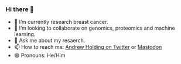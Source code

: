 ### Hi there 👋

<!--
**andrewholding/andrewholding** is a ✨ _special_ ✨ repository because its `README.md` (this file) appears on your GitHub profile.

Here are some ideas to get you started:

- 🔭 I’m currently working on ...
- 🌱 I’m currently learning ...
- 👯 I’m looking to collaborate on ...
- 🤔 I’m looking for help with ...
- 💬 Ask me about ...
- 📫 How to reach me: ...
- 😄 Pronouns: ...
- ⚡ Fun fact: ...
-->

- 🔭 I’m currently research breast cancer.
- 👯 I’m looking to collaborate on genomics, proteomics and machine learning.
- 💬 Ask me about my resaerch.
- 📫 How to reach me: [Andrew Holding on Twitter](https://twitter.com/AndrewHolding) or <a rel="me" href="https://mastodon.social/@andrewholding">Mastodon</a>
- 😄 Pronouns: He/Him

